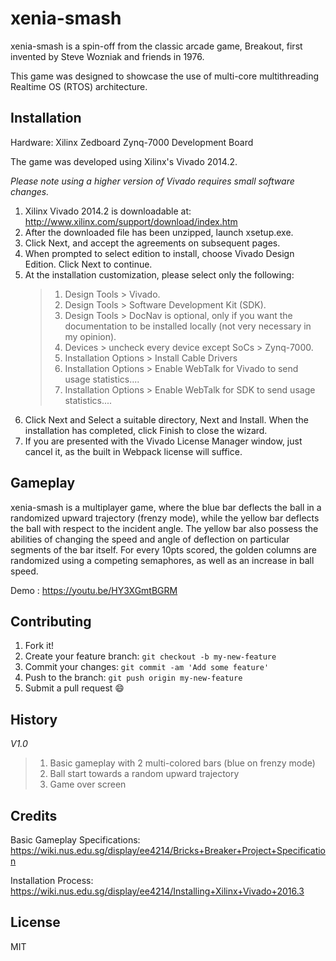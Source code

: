 # xenia-smash

xenia-smash is a spin-off from the classic arcade game, Breakout, first invented by Steve Wozniak and friends in 1976. 

This game was designed to showcase the use of multi-core multithreading Realtime OS (RTOS) architecture.

## Installation

Hardware: Xilinx Zedboard Zynq-7000 Development Board

The game was developed using Xilinx's Vivado 2014.2. 

*Please note using a higher version of Vivado requires small software changes.*

1. Xilinx Vivado 2014.2 is downloadable at: http://www.xilinx.com/support/download/index.htm
2. After the downloaded file has been unzipped, launch xsetup.exe.
3. Click Next, and accept the agreements on subsequent pages.
4. When prompted to select edition to install, choose Vivado Design Edition. Click Next to continue.
5. At the installation customization, please select only the following:
	> 1. Design Tools > Vivado.
	> 2. Design Tools > Software Development Kit (SDK).
	> 3. Design Tools > DocNav is optional, only if you want the documentation to be installed locally (not very necessary in my opinion).
	> 4. Devices > uncheck every device except SoCs > Zynq-7000.
	> 5. Installation Options > Install Cable Drivers
	> 6. Installation Options > Enable WebTalk for Vivado to send usage statistics....
	> 7. Installation Options > Enable WebTalk for SDK to send usage statistics....
6. Click Next and Select a suitable directory, Next and Install. When the installation has completed, click Finish to close the wizard.
7. If you are presented with the Vivado License Manager window, just cancel it, as the built in Webpack license will suffice.


## Gameplay

xenia-smash is a multiplayer game, where the blue bar deflects the ball in a randomized upward trajectory (frenzy mode), while the yellow bar deflects the ball with respect to the incident angle. The yellow bar also possess the abilities of changing the speed and angle of deflection on particular segments of the bar itself. For every 10pts scored, the golden columns are randomized using a competing semaphores, as well as an increase in ball speed.

Demo : https://youtu.be/HY3XGmtBGRM

## Contributing

1. Fork it!
2. Create your feature branch: `git checkout -b my-new-feature`
3. Commit your changes: `git commit -am 'Add some feature'`
4. Push to the branch: `git push origin my-new-feature`
5. Submit a pull request :smile:

## History

*V1.0* 
> 1. Basic gameplay with 2 multi-colored bars (blue on frenzy mode)
> 2. Ball start towards a random upward trajectory
> 3. Game over screen 

## Credits

Basic Gameplay Specifications: https://wiki.nus.edu.sg/display/ee4214/Bricks+Breaker+Project+Specification

Installation Process: https://wiki.nus.edu.sg/display/ee4214/Installing+Xilinx+Vivado+2016.3


## License

MIT